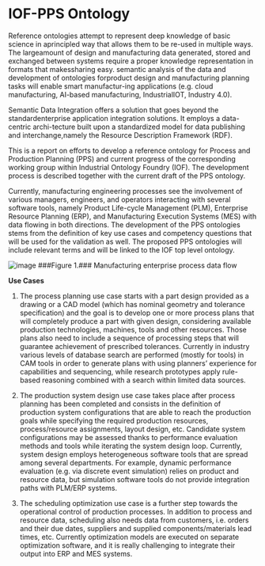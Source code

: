 # IOF-PPS Ontology

Reference ontologies attempt to represent deep knowledge of basic science in aprincipled  way  that  allows them  to be re-used  in  multiple  ways.   The  largeamount of design and manufacturing data generated, stored and exchanged between systems require a proper knowledge representation in formats that makessharing easy.  semantic analysis of the data and development of ontologies forproduct design and manufacturing planning tasks will enable smart manufactur-ing applications (e.g.  cloud manufacturing, AI-based manufacturing, IndustrialIOT, Industry 4.0).

Semantic Data Integration offers a solution that goes beyond the standardenterprise  application  integration  solutions.   It  employs  a  data-centric  archi-tecture built upon a standardized model for data publishing and interchange,namely the Resource Description Framework (RDF).

This is a report on efforts to develop a reference ontology for Process and Production Planning (PPS) and current progress of the corresponding working group within Industrial Ontology Foundry (IOF). The development process is described together with the current draft of the PPS ontology.

Currently, manufacturing engineering processes see the involvement of various managers, engineers, and operators interacting with several software tools, namely Product Life-cycle Management (PLM), Enterprise Resource Planning (ERP), and Manufacturing Execution Systems (MES) with data flowing in both directions.
The development of the PPS ontologies stems from the definition of key use cases and competency questions that will be used for the validation as well. The proposed PPS ontologies will include relevant terms and will be linked to the IOF top level ontology. 

![image](https://user-images.githubusercontent.com/81836259/141977812-ba91e49a-7fb6-4c6d-a257-525ac1ab2e83.png)
###Figure 1.### Manufacturing enterprise process data flow



**Use Cases**
1. The process planning use case starts with a part design provided as a drawing or a CAD model (which has nominal geometry and tolerance specification) and the goal is to develop one or more process plans that will completely produce a part with given design, considering available production technologies, machines, tools and other resources. Those plans also need to include a sequence of processing steps that will guarantee achievement of prescribed tolerances. Currently in industry various levels of database search are performed (mostly for tools) in CAM tools in order to generate plans with using planners’ experience for capabilities and sequencing, while research prototypes apply rule-based reasoning combined with a search within limited data sources.

2. The production system design use case takes place after process planning has been completed and consists in the definition of production system configurations that are able to reach the production goals while specifying the required production resources, process/resource assignments, layout design, etc. Candidate system configurations may be assessed thanks to performance evaluation methods and tools while iterating the system design loop. Currently, system design employs heterogeneous software tools that are spread among several departments. For example, dynamic performance evaluation (e.g. via discrete event simulation) relies on product and resource data, but simulation software tools do not provide integration paths with PLM/ERP systems.

3. The scheduling optimization use case is a further step towards the operational control of production processes. In addition to process and resource data, scheduling also needs data from customers, i.e. orders and their due dates, suppliers and supplied components/materials lead times, etc. Currently optimization models are executed on separate optimization software, and it is really challenging to integrate their output into ERP and MES systems.
